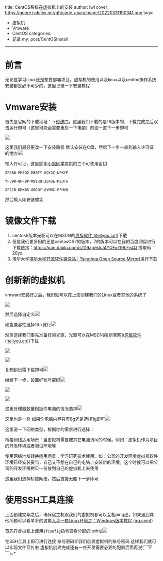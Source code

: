 title: CentOS系统在虚拟机上的安装
author: lwl
cover: https://gcore.jsdelivr.net/gh/code-anan/image/20220331190341.png
tags:
  - 虚拟机
  - Vmware
  - CentOS
categories:
  - 记录
my: post/CentOSInstall
---

# 前言

无论是学习linux还是想要部署项目，虚拟机的使用以及linux以及centos操作系统安装都是必不可少的，这里记录一下安装教程

# Vmware安装

首先是官网的下载地址：->[传送门](https://www.vmware.com/go/getworkstation-win)，这里我们下载的是16版本的，下载完成之后双击运行即可（这里可能会需要重启一下电脑）前面一直下一步即可

![](https://gcore.jsdelivr.net/gh/code-anan/image/20220331133612.png)

这里我们最好更改一下安装路径 默认安装在C盘，然后下一步一直到输入许可证的地方![](https://gcore.jsdelivr.net/gh/code-anan/image/20220331133952.png)

输入许可证，这里感谢[小翁同学]([还在用旧版本VMWare？不如安装最新的16.0！_哔哩哔哩_bilibili](https://www.bilibili.com/video/BV1eo4y1o77M?spm_id_from=333.337.search-card.all.click))提供的三个可使用密钥

`ZF3R0-FHED2-M80TY-8QYGC-NPKYF`

`YF390-0HF8P-M81RQ-2DXQE-M2UT6`

`ZF71R-DMX85-08DQY-8YMNC-PPHV8`

然后输入即安装成功

# 镜像文件下载

1. centos8版本光驱可以在MSDN的[原版软件 (itellyou.cn)](https://next.itellyou.cn/Original/#cbp=Product?ID=dfb4715d-5e52-ea11-bd34-b025aa28351d))下载
2. 但是我们更多用的还是centosOS7的版本，7的版本可以在我的百度网盘进行下载链接：https://pan.baidu.com/s/119ageklrJ4YOFoZ99iFy4Q 
   提取码：20yx
3. 清华大学[清华大学开源软件镜像站 | Tsinghua Open Source Mirror](https://mirrors.tuna.tsinghua.edu.cn/))进行下载

# 创新新的虚拟机

vmware安装好之后，我们就可以在上面创建我们的Linux或者其他的系统了

![](https://gcore.jsdelivr.net/gh/code-anan/image/20220331134430.png)

然后选择自定义![](https://gcore.jsdelivr.net/gh/code-anan/image/20220331134527.png)

硬盘兼容性选择16.x就行![](https://gcore.jsdelivr.net/gh/code-anan/image/20220331134644.png)

然后选择我们事先准备好的光驱，光驱可以在MSDN的[新官网]([原版软件 (itellyou.cn)](https://next.itellyou.cn/Original/#cbp=Product?ID=dfb4715d-5e52-ea11-bd34-b025aa28351d))下载

![](https://gcore.jsdelivr.net/gh/code-anan/image/20220331134747.png)

![](https://gcore.jsdelivr.net/gh/code-anan/image/20220331135009.png)

复制到迅雷下载即可![](https://gcore.jsdelivr.net/gh/code-anan/image/20220331135056.png)

继续下一步，设置好账号密码![](https://gcore.jsdelivr.net/gh/code-anan/image/20220331135143.png)

![](https://gcore.jsdelivr.net/gh/code-anan/image/20220331135312.png)

![](https://gcore.jsdelivr.net/gh/code-anan/image/20220331135512.png)

这里处理器数量根据你电脑的情况选择![](https://gcore.jsdelivr.net/gh/code-anan/image/20220331135557.png)

这里也是一样 如果你电脑内存只有8g还是选择1g即可![](https://gcore.jsdelivr.net/gh/code-anan/image/20220331135700.png)

这里说一下网络类型，根据你的需求进行选择：

桥接网络适用场景：当虚拟机需要被其它电脑访问的时候。例如：虚拟机作为项目的开发环境或者测试环境等

使用网络地址转换适用场景：学习研究技术使用。如：公司的开发环境虚拟机软件环境已经安装妥当，自己又不想在自己的电脑上安装新的环境。这个时候可以把公司的开发环境拷贝一份放到自己的虚拟机上来使用

这里我们选择桥接网络，然后直接无脑下一步即可

# 使用SSH工具连接

上面创建完毕之后，确保宿主机跟我们的虚拟机都可以互相ping通，如果遇到其他问题可以看羊哥的这篇[人手一套Linux环境之：Windows版本教程 (qq.com)](https://mp.weixin.qq.com/s/onVwwEQ1DAwbvK7qS2YNxg))

首先在虚拟机上使用`ifconfig`指令查看分配的ip地址![](https://gcore.jsdelivr.net/gh/code-anan/image/20220331162347.png)

在SSH工具上即可进行连接 账号密码即我们创建虚拟机的账号密码 这样我们就可以实现文件互传啦 虚拟机创建完成还有一些开发需要必要的配置后面再说(￣▽￣)~*